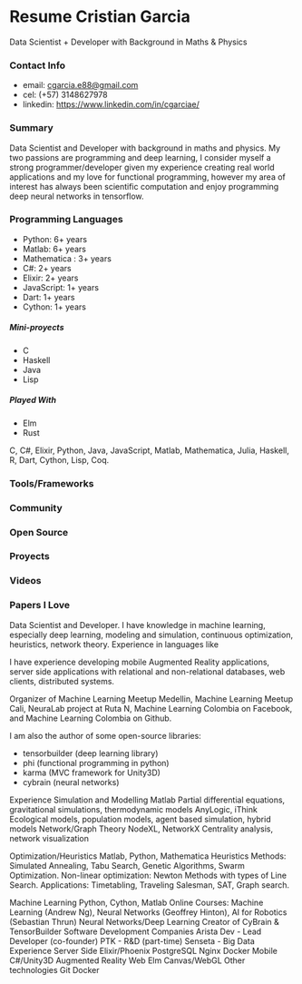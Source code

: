 # Resume Cristian Garcia
Data Scientist + Developer with Background in Maths & Physics

### Contact Info
* email: cgarcia.e88@gmail.com
* cel: (+57) 3148627978
* linkedin: https://www.linkedin.com/in/cgarciae/

### Summary
Data Scientist and Developer with background in maths and physics. My two passions are programming and deep learning, I consider myself a strong programmer/developer given my experience creating real world applications and my love for functional programming, however my area of interest has always been scientific computation and enjoy programming deep neural networks in tensorflow.

### Programming Languages
* Python: 6+ years
* Matlab: 6+ years
* Mathematica : 3+ years
* C#: 2+ years
* Elixir: 2+ years
* JavaScript: 1+ years
* Dart: 1+ years
* Cython: 1+ years

##### Mini-proyects
* C
* Haskell
* Java
* Lisp


##### Played With
* Elm
* Rust

C, C#, Elixir, Python, Java, JavaScript, Matlab, Mathematica, Julia, Haskell, R, Dart, Cython, Lisp, Coq.

### Tools/Frameworks

### Community

### Open Source

### Proyects

### Videos

### Papers I Love


Data Scientist and Developer. I have knowledge in machine learning, especially deep learning, modeling and simulation, continuous optimization, heuristics, network theory. Experience in languages like 

I have experience developing mobile Augmented Reality applications, server side applications with relational and non-relational databases, web clients, distributed systems.

Organizer of Machine Learning Meetup Medellin, Machine Learning Meetup Cali, NeuraLab project at Ruta N, Machine Learning Colombia on Facebook, and Machine Learning Colombia on Github.

I am also the author of some open-source libraries:

- tensorbuilder (deep learning library)
- phi (functional programming in python)
- karma (MVC framework for Unity3D)
- cybrain (neural networks)

Experience
Simulation and Modelling 
Matlab
Partial differential equations, gravitational simulations, thermodynamic models
AnyLogic, iThink
Ecological models, population models, agent based simulation, hybrid models
Network/Graph Theory
NodeXL, NetworkX
Centrality analysis, network visualization

Optimization/Heuristics
Matlab, Python, Mathematica
Heuristics Methods: Simulated Annealing, Tabu Search, Genetic Algorithms, Swarm Optimization.
Non-linear optimization: Newton Methods with types of Line Search.
Applications: Timetabling, Traveling Salesman, SAT, Graph search.

Machine Learning
Python, Cython, Matlab
Online Courses: Machine Learning (Andrew Ng), Neural Networks (Geoffrey Hinton), AI for Robotics (Sebastian Thrun)
Neural Networks/Deep Learning
Creator of CyBrain & TensorBuilder 
Software Development
Companies
Arista Dev - Lead Developer (co-founder)
PTK - R&D (part-time)
Senseta - Big Data
Experience
Server Side
Elixir/Phoenix
PostgreSQL
Nginx
Docker
Mobile
 C#/Unity3D
Augmented Reality
Web
Elm
Canvas/WebGL
Other technologies
Git
Docker
